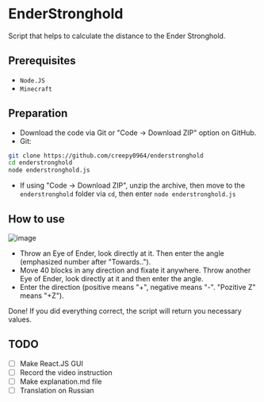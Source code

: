 # EnderStronghold
Script that helps to calculate the distance to the Ender Stronghold.

## Prerequisites
- `Node.JS`
- `Minecraft`

## Preparation
- Download the code via Git or "Code -> Download ZIP" option on GitHub.
- Git:
```zsh
git clone https://github.com/creepy0964/enderstronghold
cd enderstronghold
node enderstronghold.js
```
- If using "Code -> Download ZIP", unzip the archive, then move to the `enderstronghold` folder via `cd`, then enter `node enderstronghold.js`

## How to use
![image](https://github.com/Creepy0964/EnderStronghold/assets/59210160/2000e795-8eee-4fe6-ac51-4c93ea243f17)
- Throw an Eye of Ender, look directly at it. Then enter the angle (emphasized number after "Towards..").
- Move 40 blocks in any direction and fixate it anywhere. Throw another Eye of Ender, look directly at it and then enter the angle.
- Enter the direction (positive means "+", negative means "-". "Pozitive Z" means "+Z").

Done! If you did everything correct, the script will return you necessary values.

## TODO
- [ ] Make React.JS GUI
- [ ] Record the video instruction
- [ ] Make explanation.md file
- [ ] Translation on Russian
